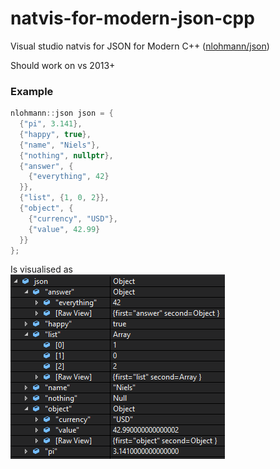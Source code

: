 # natvis-for-modern-json-cpp
Visual studio natvis for JSON for Modern C++ ([nlohmann/json](https://github.com/nlohmann/json))

Should work on vs 2013+

### Example  
```c++
nlohmann::json json = {
  {"pi", 3.141},
  {"happy", true},
  {"name", "Niels"},
  {"nothing", nullptr},
  {"answer", {
    {"everything", 42}
  }},
  {"list", {1, 0, 2}},
  {"object", {
    {"currency", "USD"},
    {"value", 42.99}
  }}
};
```
Is visualised as    
![](https://github.com/ThomasMonkman/natvis-for-modern-json-cpp/blob/master/json_with_natvis.png)
